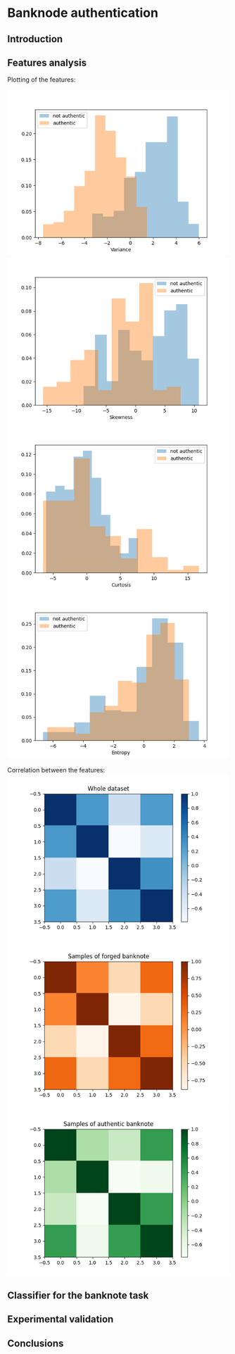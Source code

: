 # Banknode authentication

## Introduction

## Features analysis

Plotting of the features:

![](Stat/Hist/hist_0.png)
![](Stat/Hist/hist_1.png)
![](Stat/Hist/hist_2.png)
![](Stat/Hist/hist_3.png)

Correlation between the features:
![](Stat/HeatMaps/whole_dataset.png)
![](Stat/HeatMaps/forged_dataset.png)
![](Stat/HeatMaps/authentic_dataset.png)

## Classifier for the banknote task

## Experimental validation

## Conclusions